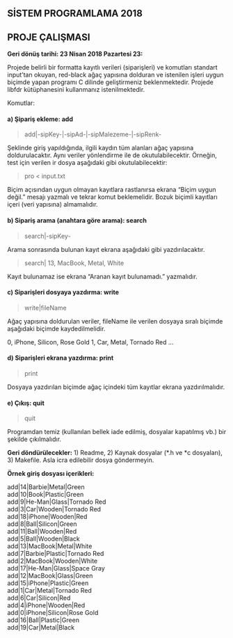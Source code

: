 ## SİSTEM PROGRAMLAMA 2018

## PROJE ÇALIŞMASI

**Geri dönüş tarihi: 23 Nisan 2018 Pazartesi 23:**

Projede belirli bir formatta kayıtlı verileri (siparişleri) ve komutları standart input’tan okuyan, red-black ağaç yapısına dolduran
ve istenilen işleri uygun biçimde yapan programı C dilinde geliştirmeniz beklenmektedir. Projede libfdr kütüphanesini
kullanmanız istenilmektedir.

Komutlar:


#### a) Şipariş ekleme: add


> add|-sipKey-|-sipAd-|-sipMalezeme-|-sipRenk-


Şeklinde giriş yapıldığında, ilgili kaydın tüm alanları ağaç yapısına doldurulacaktır. Aynı veriler yönlendirme ile de
okutulabilecektir. Örneğin, test için verilen ir dosya aşağıdaki gibi okutulabilecektir:


> pro < input.txt


Biçim açısından uygun olmayan kayıtlara rastlanırsa ekrana “Biçim uygun değil.” mesajı yazmalı ve tekrar komut
beklemelidir. Bozuk biçimli kayıtları içeri (veri yapısına) almamalıdır.


#### b) Sipariş arama (anahtara göre arama): search


> search|-sipKey-


Arama sonrasında bulunan kayıt ekrana aşağıdaki gibi yazdırılacaktır.


> search|
13, MacBook, Metal, White


Kayıt bulunamaz ise ekrana “Aranan kayıt bulunamadı.” yazmalıdır.


#### c) Siparişleri dosyaya yazdırma: write


> write|fileName


Ağaç yapısına doldurulan veriler, fileName ile verilen dosyaya sıralı biçimde aşağıdaki biçimde kaydedilmelidir.


0, iPhone, Silicon, Rose Gold
1, Car, Metal, Tornado Red
...


#### d) Siparişleri ekrana yazdırma: print


> print


Dosyaya yazdırılan biçimde ağaç içindeki tüm kayıtlar ekrana yazdırılmalıdır.


#### e) Çıkış: quit


> quit


Programdan temiz (kullanılan bellek iade edilmiş, dosyalar kapatılmış vb.) bir şekilde çıkılmalıdır.

**Geri döndürülecekler:** 1) Readme, 2) Kaynak dosyalar (*.h ve *c dosyaları), 3) Makefile. Asla icra edilebilir dosya göndermeyin.


**Örnek giriş dosyası içerikleri:**

add|14|Barbie|Metal|Green  
add|10|Book|Plastic|Green  
add|9|He-Man|Glass|Tornado Red  
add|3|Car|Wooden|Tornado Red  
add|18|iPhone|Wooden|Red  
add|8|Ball|Silicon|Green  
add|11|Ball|Wooden|Red  
add|5|Ball|Wooden|Black  
add|13|MacBook|Metal|White  
add|7|Barbie|Plastic|Tornado Red  
add|2|MacBook|Wooden|White  
add|17|He-Man|Glass|Space Gray  
add|12|MacBook|Glass|Green  
add|15|iPhone|Plastic|Green  
add|1|Car|Metal|Tornado Red  
add|6|Car|Silicon|Red  
add|4|iPhone|Wooden|Red  
add|0|iPhone|Silicon|Rose Gold  
add|16|Ball|Plastic|Green  
add|19|Car|Metal|Black  
